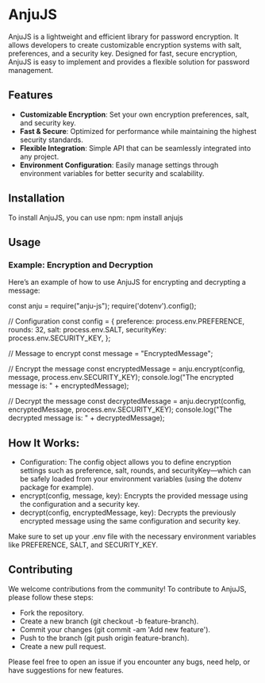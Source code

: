 # AnjuJS

AnjuJS is a lightweight and efficient library for password encryption. It allows developers to create customizable encryption systems with salt, preferences, and a security key. Designed for fast, secure encryption, AnjuJS is easy to implement and provides a flexible solution for password management.

## Features

- **Customizable Encryption**: Set your own encryption preferences, salt, and security key.
- **Fast & Secure**: Optimized for performance while maintaining the highest security standards.
- **Flexible Integration**: Simple API that can be seamlessly integrated into any project.
- **Environment Configuration**: Easily manage settings through environment variables for better security and scalability.

## Installation

To install AnjuJS, you can use npm:
npm install anjujs

## Usage
### Example: Encryption and Decryption
Here’s an example of how to use AnjuJS for encrypting and decrypting a message:

const anju = require("anju-js");
require('dotenv').config();

// Configuration
const config = {
  preference: process.env.PREFERENCE,
  rounds: 32,
  salt: process.env.SALT,
  securityKey: process.env.SECURITY_KEY,
};

// Message to encrypt
const message = "EncryptedMessage";

// Encrypt the message
const encryptedMessage = anju.encrypt(config, message, process.env.SECURITY_KEY);
console.log("The encrypted message is: " + encryptedMessage);

// Decrypt the message
const decryptedMessage = anju.decrypt(config, encryptedMessage, process.env.SECURITY_KEY);
console.log("The decrypted message is: " + decryptedMessage);

## How It Works:
- Configuration: The config object allows you to define encryption settings such as preference, salt, rounds, and securityKey—which can be safely loaded from your environment variables (using the dotenv package for example).
- encrypt(config, message, key): Encrypts the provided message using the configuration and a security key.
- decrypt(config, encryptedMessage, key): Decrypts the previously encrypted message using the same configuration and security key.

Make sure to set up your .env file with the necessary environment variables like PREFERENCE, SALT, and SECURITY_KEY.

## Contributing
We welcome contributions from the community! To contribute to AnjuJS, please follow these steps:

- Fork the repository.
- Create a new branch (git checkout -b feature-branch).
- Commit your changes (git commit -am 'Add new feature').
- Push to the branch (git push origin feature-branch).
- Create a new pull request.

Please feel free to open an issue if you encounter any bugs, need help, or have suggestions for new features.
